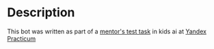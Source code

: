 # Description
This bot was written as part of a [mentor's test task](https://praktikum.notion.site/kids-ai-465035eb1e3c4409ac05e38a2beb41be) in kids ai at [Yandex Practicum](https://practicum.yandex.ru/job/vacancy-130)
